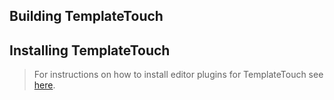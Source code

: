 ## Building TemplateTouch

## Installing TemplateTouch


> For instructions on how to install editor plugins for TemplateTouch see <a href="../editor_plugins/installation.md">here</a>.